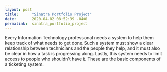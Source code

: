 ```yaml
---
layout: post
title:      "Sinatra Portfolio Project"
date:       2020-04-02 08:52:39 -0400
permalink:  sinatra_portfolio_project
---
```



Every Information Technology professional needs a system to help them keep track of what needs to get done. Such a system must show a clear relationship between technicians and the people they help, and it must also be clear in how a task is progressing along. Lastly, this system needs to limit access to people who shouldn't have it. These are the basic components of a ticketing system.



